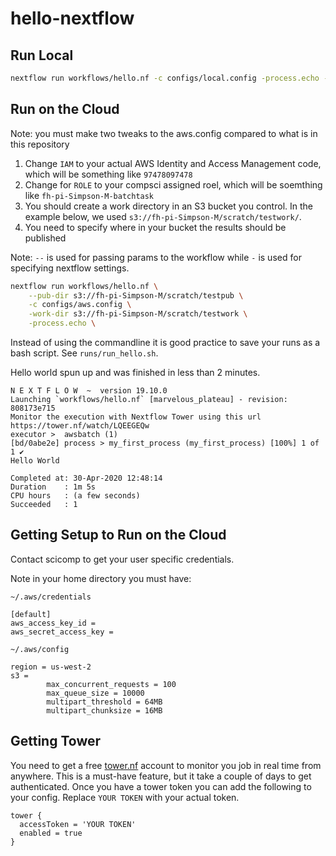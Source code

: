 # hello-nextflow

## Run Local

```bash
nextflow run workflows/hello.nf -c configs/local.config -process.echo -resume
```

## Run on the Cloud

Note: you must make two tweaks to the aws.config compared to what is in this repository

1. Change `IAM` to your actual AWS Identity and Access Management code, which will be something like `97478097478`
2. Change for `ROLE` to your compsci assigned roel, which will be soemthing like `fh-pi-Simpson-M-batchtask`
3. You should create a work directory in an S3 bucket you control. In the example below, we used `s3://fh-pi-Simpson-M/scratch/testwork/`.
4. You need to specify where in your bucket the results should be published

Note: `--` is used for passing params to the workflow while `-` is used for specifying nextflow settings. 

```bash
nextflow run workflows/hello.nf \
	--pub-dir s3://fh-pi-Simpson-M/scratch/testpub \
	-c configs/aws.config \
	-work-dir s3://fh-pi-Simpson-M/scratch/testwork \
	-process.echo \
```

Instead of using the commandline it is good practice to save your runs as a bash script. See `runs/run_hello.sh`.


Hello world spun up and was finished in less than 2 minutes.

```
N E X T F L O W  ~  version 19.10.0
Launching `workflows/hello.nf` [marvelous_plateau] - revision: 808173e715
Monitor the execution with Nextflow Tower using this url https://tower.nf/watch/LQEEGEQw
executor >  awsbatch (1)
[bd/0abe2e] process > my_first_process (my_first_process) [100%] 1 of 1 ✔
Hello World

Completed at: 30-Apr-2020 12:48:14
Duration    : 1m 5s
CPU hours   : (a few seconds)
Succeeded   : 1
```

## Getting Setup to Run on the Cloud

Contact scicomp to get your user specific credentials.

Note in your home directory you must have:

`~/.aws/credentials`

```
[default]
aws_access_key_id = 
aws_secret_access_key = 
```

`~/.aws/config`

```
region = us-west-2
s3 =
        max_concurrent_requests = 100
        max_queue_size = 10000
        multipart_threshold = 64MB
        multipart_chunksize = 16MB
```


## Getting Tower

You need to get a free [tower.nf](https://tower.nf) account to monitor you job in real time from anywhere. This is a must-have feature, but it take a couple of days to get authenticated. Once you have a tower token you can add the following to your config. Replace `YOUR TOKEN` with your actual token.


```
tower {
  accessToken = 'YOUR TOKEN'
  enabled = true
}
```